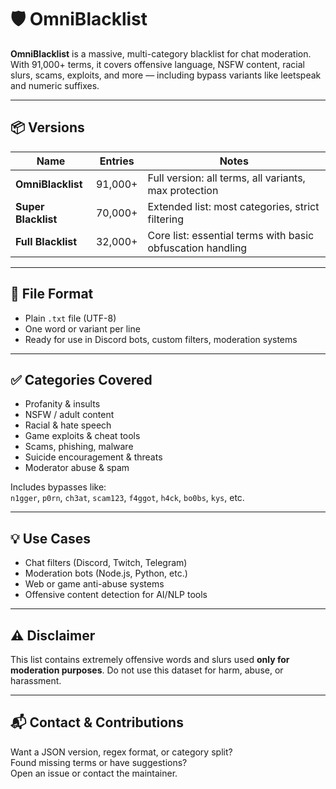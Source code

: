 # 🛡️ OmniBlacklist

**OmniBlacklist** is a massive, multi-category blacklist for chat moderation. With 91,000+ terms, it covers offensive language, NSFW content, racial slurs, scams, exploits, and more — including bypass variants like leetspeak and numeric suffixes.

---

## 📦 Versions

| Name              | Entries    | Notes                                                                 |
|-------------------|------------|-----------------------------------------------------------------------|
| **OmniBlacklist** | 91,000+    | Full version: all terms, all variants, max protection                 |
| **Super Blacklist** | 70,000+  | Extended list: most categories, strict filtering                      |
| **Full Blacklist** | 32,000+   | Core list: essential terms with basic obfuscation handling            |

---

## 📁 File Format

- Plain `.txt` file (UTF-8)
- One word or variant per line
- Ready for use in Discord bots, custom filters, moderation systems

---

## ✅ Categories Covered

- Profanity & insults  
- NSFW / adult content  
- Racial & hate speech  
- Game exploits & cheat tools  
- Scams, phishing, malware  
- Suicide encouragement & threats  
- Moderator abuse & spam

Includes bypasses like:  
`n1gger`, `p0rn`, `ch3at`, `scam123`, `f4ggot`, `h4ck`, `bo0bs`, `kys`, etc.

---

## 💡 Use Cases

- Chat filters (Discord, Twitch, Telegram)  
- Moderation bots (Node.js, Python, etc.)  
- Web or game anti-abuse systems  
- Offensive content detection for AI/NLP tools

---

## ⚠️ Disclaimer

This list contains extremely offensive words and slurs used **only for moderation purposes**. Do not use this dataset for harm, abuse, or harassment.

---

## 📬 Contact & Contributions

Want a JSON version, regex format, or category split?  
Found missing terms or have suggestions?  
Open an issue or contact the maintainer.
